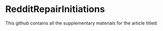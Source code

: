 # RedditRepairInitiations
This github contains all the supplementary materials for the article titled:
